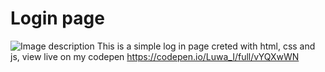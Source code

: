 # Login page
![Image description](https://dev-to-uploads.s3.amazonaws.com/uploads/articles/io0oqwdn53vrdtczucoq.png)
This is a simple log in page creted with html, css and js, view live on my codepen https://codepen.io/Luwa_I/full/vYQXwWN

